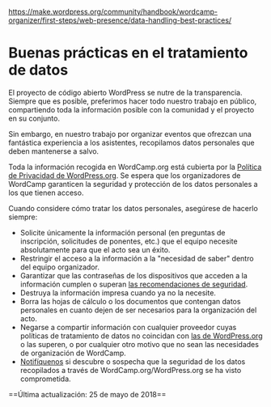 https://make.wordpress.org/community/handbook/wordcamp-organizer/first-steps/web-presence/data-handling-best-practices/

# Buenas prácticas en el tratamiento de datos

El proyecto de código abierto WordPress se nutre de la transparencia. Siempre que es posible, preferimos hacer todo nuestro trabajo en público, compartiendo toda la información posible con la comunidad y el proyecto en su conjunto.

Sin embargo, en nuestro trabajo por organizar eventos que ofrezcan una fantástica experiencia a los asistentes, recopilamos datos personales que deben mantenerse a salvo.

Toda la información recogida en WordCamp.org está cubierta por la [Política de Privacidad de WordPress.org](https://wordpress.org/about/privacy/). Se espera que los organizadores de WordCamp garanticen la seguridad y protección de los datos personales a los que tienen acceso.

Cuando considere cómo tratar los datos personales, asegúrese de hacerlo siempre:

- Solicite únicamente la información personal (en preguntas de inscripción, solicitudes de ponentes, etc.) que el equipo necesite absolutamente para que el acto sea un éxito.
- Restringir el acceso a la información a la "necesidad de saber" dentro del equipo organizador.
- Garantizar que las contraseñas de los dispositivos que acceden a la información cumplen o superan [las recomendaciones de seguridad](https://make.wordpress.org/community/handbook/wordcamp-organizer/first-steps/web-presence/computer-security-best-practices/).
- Destruya la información impresa cuando ya no la necesite.
- Borra las hojas de cálculo o los documentos que contengan datos personales en cuanto dejen de ser necesarios para la organización del acto.
- Negarse a compartir información con cualquier proveedor cuyas políticas de tratamiento de datos no coincidan con [las de WordPress.org](https://wordpress.org/about/privacy/) o las superen, o por cualquier otro motivo que no sean las necesidades de organización de WordCamp.
- [Notifíquenos](mailto:support@wordcamp.org) si descubre o sospecha que la seguridad de los datos recopilados a través de WordCamp.org/WordPress.org se ha visto comprometida.

==Última actualización: 25 de mayo de 2018==